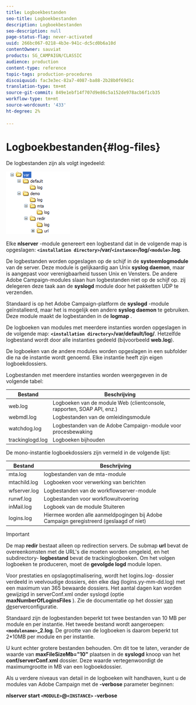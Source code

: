 ```yaml
---
title: Logboekbestanden
seo-title: Logboekbestanden
description: Logboekbestanden
seo-description: null
page-status-flag: never-activated
uuid: 266bc067-0218-4b3e-941c-dc5cd0b6a10d
contentOwner: sauviat
products: SG_CAMPAIGN/CLASSIC
audience: production
content-type: reference
topic-tags: production-procedures
discoiquuid: fac3e3ec-82a7-4087-ba88-2b28b0f69d1c
translation-type: tm+mt
source-git-commit: 849e1ebf14f707d9e86c5a152de978acb6f1cb35
workflow-type: tm+mt
source-wordcount: '433'
ht-degree: 2%

---
```



# Logboekbestanden{#log-files}

De logbestanden zijn als volgt ingedeeld:

![](assets/d_ncs_directory.png)

Elke **nlserver** -module genereert een logbestand dat in de volgende map is opgeslagen: **`<installation directory>`/var/`<instance>`/log/`<module>`.log**.

De logbestanden worden opgeslagen op de schijf in de **systeemlogmodule** van de server. Deze module is gelijkaardig aan Unix **syslog daemon**, maar is aangepast voor verenigbaarheid tussen Unix en Vensters. De andere Adobe Campaign-modules slaan hun logbestanden niet op de schijf op. zij delegeren deze taak aan de **syslogd** module door het pakketten UDP te verzenden.

Standaard is op het Adobe Campaign-platform de **syslogd** -module geïnstalleerd, maar het is mogelijk een andere **syslog daemon** te gebruiken. Deze module maakt de logbestanden in de **logmap** .

De logboeken van modules met meerdere instanties worden opgeslagen in de volgende map: **`<installation directory>`/var/default/log/**. Hetzelfde logbestand wordt door alle instanties gedeeld (bijvoorbeeld **web.log**).

De logboeken van de andere modules worden opgeslagen in een subfolder die na de instantie wordt genoemd. Elke instantie heeft zijn eigen logboekdossiers.

Logbestanden met meerdere instanties worden weergegeven in de volgende tabel:

| Bestand | Beschrijving |
|---|---|
| web.log | Logboeken van de module Web (clientconsole, rapporten, SOAP API, enz.) |
| webmdl.log | Logbestanden van de omleidingsmodule |
| watchdog.log | Logbestanden van de Adobe Campaign-module voor procesbewaking |
| trackinglogd.log | Logboeken bijhouden |

De mono-instantie logboekdossiers zijn vermeld in de volgende lijst:

| Bestand | Beschrijving |
|---|---|
| mta.log | logbestanden van de mta-module |
| mtachild.log | Logboeken voor verwerking van berichten |
| wfserver.log | Logbestanden van de workflowserver-module |
| runwf.log | Logbestanden voor workflowuitvoering |
| inMail.log | Logboek van de module Stuiteren |
| logins.log | Hiermee worden alle aanmeldpogingen bij Adobe Campaign geregistreerd (geslaagd of niet) |

>[!IMPORTANT]
>
>De map **redir** bestaat alleen op redirection servers. De submap **url** bevat de overeenkomsten met de URL&#39;s die moeten worden omgeleid, en het subdirectory- **logbestand** bevat de trackinglogboeken. Om het volgen logboeken te produceren, moet de **gevolgde logd** module lopen.

Voor prestaties en opslagoptimalisering, wordt het logins.log- dossier verdeeld in veelvoudige dossiers, één elke dag (logins.yy-mm-dd.log) met een maximum van 365 bewaarde dossiers. Het aantal dagen kan worden gewijzigd in serverConf.xml onder syslogd (optie **maxNumberOfLoginsFiles** ). Zie de documentatie op het dossier [van de](../../installation/using/the-server-configuration-file.md#syslogd)serverconfiguratie.

Standaard zijn de logbestanden beperkt tot twee bestanden van 10 MB per module en per instantie. Het tweede bestand wordt aangeroepen: **`<modulename>`_2.log**. De grootte van de logboeken is daarom beperkt tot 2*10MB per module en per instantie.

U kunt echter grotere bestanden behouden. Om dit toe te laten, verander de waarde van **maxFileSizeMb=&quot;10&quot;** plaatsen in de **syslogd** knoop van het **conf/serverConf.xml** dossier. Deze waarde vertegenwoordigt de maximumgrootte in MB van een logboekdossier.

Als u verdere niveaus van detail in de logboeken wilt handhaven, kunt u de modules van Adobe Campaign met de **-verbose** parameter beginnen:

**nlserver start `<MODULE>`@`<INSTANCE>` -verbose**
